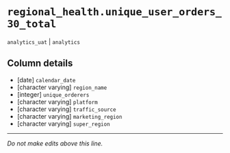 # `regional_health.unique_user_orders_30_total`
`analytics_uat` | `analytics`

## Column details
* [date]      `calendar_date`
* [character varying] `region_name`
* [integer]   `unique_orderers`
* [character varying] `platform`
* [character varying] `traffic_source`
* [character varying] `marketing_region`
* [character varying] `super_region`

-------------------------------------------------------------------------------
*Do not make edits above this line.*

